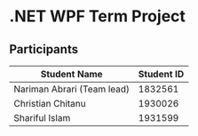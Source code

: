 # .NET WPF Term Project

## Participants

| Student Name      | Student ID |
| ----------------- | ---------- |
| Nariman Abrari (Team lead)    | 1832561    |
| Christian Chitanu | 1930026    |
| Shariful Islam    | 1931599    |
